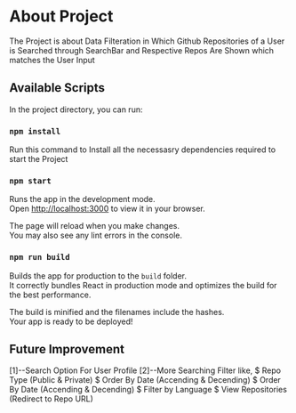 # About Project
The Project is about Data Filteration in Which Github Repositories of a User is Searched through SearchBar and Respective Repos Are Shown which matches the User Input

## Available Scripts
In the project directory, you can run:

### `npm install`
Run this command to Install all the necessasry dependencies required to start the Project

### `npm start`
Runs the app in the development mode.\
Open [http://localhost:3000](http://localhost:3000) to view it in your browser.

The page will reload when you make changes.\
You may also see any lint errors in the console.

### `npm run build`

Builds the app for production to the `build` folder.\
It correctly bundles React in production mode and optimizes the build for the best performance.

The build is minified and the filenames include the hashes.\
Your app is ready to be deployed!

## Future Improvement
[1]--Search Option For User Profile
[2]--More Searching Filter like,
$ Repo Type (Public & Private)
$ Order By Date (Accending & Decending)
$ Order By Date (Accending & Decending)
$ Filter by Language
$ View Repositories (Redirect to Repo URL)

